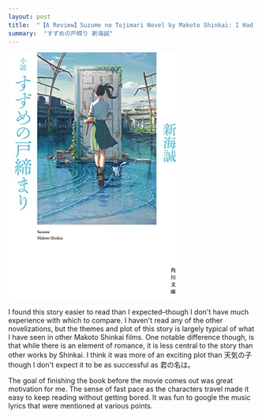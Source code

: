 ```yaml
---
layout: post
title:  "【A Review】Suzume no Tojimari Novel by Makoto Shinkai: I Had a great time reading"
summary:  "すずめの戸締り 新海誠"
---
```


<img src="/images/suzume.jpg" class="float-md-right ml-3"/>


I found this story easier to read than I expected–though I don't have much experience with which to compare. I haven't read any of the other novelizations, but the themes and plot of this story is largely typical of what I have seen in other Makoto Shinkai films. One notable difference though, is that while there is an element of romance, it is less central to the story than other works by Shinkai. I think it was more of an exciting plot than 天気の子 though I don't expect it to be as successful as 君の名は。

The goal of finishing the book before the movie comes out was great motivation for me. The sense of fast pace as the characters travel made it easy to keep reading without getting bored. It was fun to google the music lyrics that were mentioned at various points.
